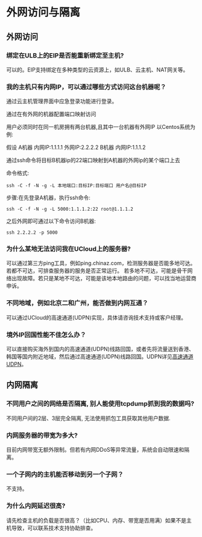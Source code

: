 # 外网访问与隔离

## 外网访问

### 绑定在ULB上的EIP是否能重新绑定至主机?

可以的。EIP支持绑定在多种类型的云资源上，如ULB、云主机、NAT网关等。

### 我的主机只有内网IP，可以通过哪些方式访问这台机器呢？

通过云主机管理界面中应急登录功能进行登录。

通过在有外网的机器配置端口映射访问

用户必须同时在同一机房拥有两台机器,且其中一台机器有外网IP 以Centos系统为例:

假设 A机器 内网IP:1.1.1.1 外网IP:2.2.2.2 B机器 内网IP:1.1.1.2

通过ssh命令将目标B机器ip的22端口映射到A机器的外网ip的某个端口上去

命令格式:

    ssh -C -f -N -g -L 本地端口:目标IP:目标端口 用户名@目标IP

步骤:在先登录A机器，执行ssh命令:

    ssh -C -f -N -g -L 5000:1.1.1.2:22 root@1.1.1.2

之后外网即可通过以下命令访问B机器:

    ssh 2.2.2.2 -p 5000

### 为什么某地无法访问我在UCloud上的服务器?

可以通过第三方ping工具，例如ping.chinaz.com，检测服务器是否能多地可达。若都不可达，可排查服务器的服务是否正常运行。
若多地不可达，可能是骨干网络出现故障。若只是某地不可达，可能是该地本地路由的问题，可以找当地运营商申诉。

### 不同地域，例如北京二和广州，能否做到内网互通？

可以通过UCloud的高速通道(UDPN)实现，具体请咨询技术支持或客户经理。

### 境外IP回国性能不佳怎么办？

可以直接购买海外到国内的高速通道(UDPN)线路回国，或者先将流量送到香港、韩国等国内附近地域，然后通过高速通道(UDPN)线路回国。UDPN详见[高速通道 UDPN](https://docs.ucloud.cn/udpn/README)。

## 内网隔离

### 不同用户之间的网络是否隔离, 别人能使用tcpdump抓到我的数据吗?

不同用户间的2层、3层完全隔离, 无法使用抓包工具获取其他用户数据.

### 内网服务器的带宽为多大?

目前内网带宽无额外限制。但若有内网DDoS等异常流量，系统会自动限速和隔离。

### 一个子网内的主机能否移动到另一个子网？

不支持。

### 为什么内网延迟很高?

请先检查主机的负载是否很高？（比如CPU、内存、带宽是否用满）如果不是主机导致，可以联系技术支持协助排查。


